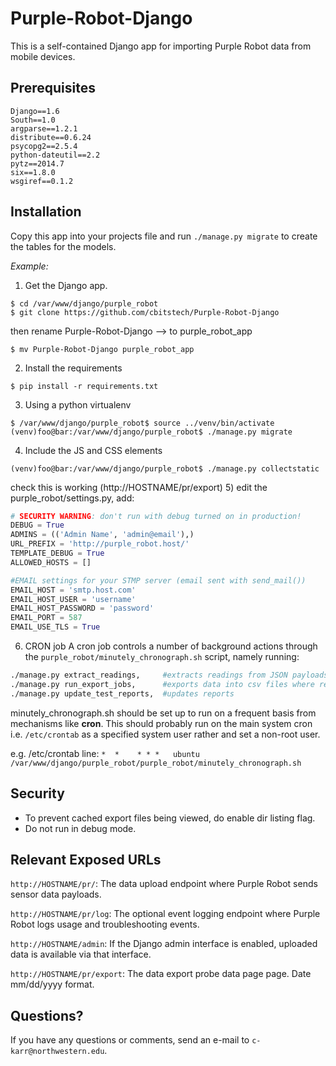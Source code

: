 Purple-Robot-Django
===================

This is a self-contained Django app for importing Purple Robot data from mobile devices.

Prerequisites
-------------

```
Django==1.6
South==1.0
argparse==1.2.1
distribute==0.6.24
psycopg2==2.5.4
python-dateutil==2.2
pytz==2014.7
six==1.8.0
wsgiref==0.1.2
```

Installation
------------

Copy this app into your projects file and run `./manage.py migrate` to create the tables for the models.

*Example:*

1) Get the Django app.
```
$ cd /var/www/django/purple_robot
$ git clone https://github.com/cbitstech/Purple-Robot-Django
```
  then rename Purple-Robot-Django --> to purple_robot_app
```
$ mv Purple-Robot-Django purple_robot_app
```
2) Install the requirements
```
$ pip install -r requirements.txt
```
3) Using a python virtualenv
```
$ /var/www/django/purple_robot$ source ../venv/bin/activate
(venv)foo@bar:/var/www/django/purple_robot$ ./manage.py migrate
```
4) Include the JS and CSS elements
```
(venv)foo@bar:/var/www/django/purple_robot$ ./manage.py collectstatic
```
check this is working (http://HOSTNAME/pr/export)
5) edit the purple_robot/settings.py, add:
```py
# SECURITY WARNING: don't run with debug turned on in production!
DEBUG = True
ADMINS = (('Admin Name', 'admin@email'),)
URL_PREFIX = 'http://purple_robot.host/'
TEMPLATE_DEBUG = True
ALLOWED_HOSTS = []

#EMAIL settings for your STMP server (email sent with send_mail())
EMAIL_HOST = 'smtp.host.com'
EMAIL_HOST_USER = 'username'
EMAIL_HOST_PASSWORD = 'password'
EMAIL_PORT = 587
EMAIL_USE_TLS = True
```

6) CRON job
A cron job controls a number of background actions through the `purple_robot/minutely_chronograph.sh` script, namely running:
```sh
./manage.py extract_readings,     #extracts readings from JSON payloads
./manage.py run_export_jobs,      #exports data into csv files where requested
./manage.py update_test_reports,  #updates reports
```
minutely_chronograph.sh should be set up to run on a frequent basis from mechanisms like **cron**. This should probably run on the main system cron i.e. `/etc/crontab` as a specified system user rather and set a non-root user.

e.g. /etc/crontab line:
```*  *    * * *   ubuntu  /var/www/django/purple_robot/purple_robot/minutely_chronograph.sh```

Security
--------
* To prevent cached export files being viewed, do enable dir listing flag.
* Do not run in debug mode.


Relevant Exposed URLs
---------------------

`http://HOSTNAME/pr/`: The data upload endpoint where Purple Robot sends sensor data payloads.

`http://HOSTNAME/pr/log`: The optional event logging endpoint where Purple Robot logs usage and troubleshooting events.

`http://HOSTNAME/admin`: If the Django admin interface is enabled, uploaded data is available via that interface.

`http://HOSTNAME/pr/export`: The data export probe data page page. Date mm/dd/yyyy format.

Questions?
----------

If you have any questions or comments, send an e-mail to `c-karr@northwestern.edu`.
